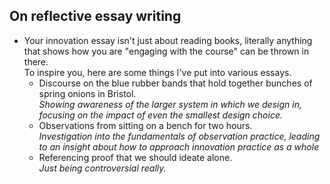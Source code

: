 ## On reflective essay writing

* Your innovation essay isn't just about reading books, literally anything that shows how you are "engaging with the course" can be thrown in there.
<br> To inspire you, here are some things I've put into various essays.
  - Discourse on the blue rubber bands that hold together bunches of spring onions in Bristol.<br>
  *Showing awareness of the larger system in which we design in, focusing on the impact of even the smallest design choice.*
  - Observations from sitting on a bench for two hours.<br>
  *Investigation into the fundamentals of observation practice, leading to an insight about how to approach innovation practice as a whole*
  - Referencing proof that we should ideate alone.<br>
  *Just being controversial really.*
